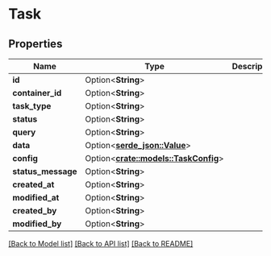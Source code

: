 # Task

## Properties

Name | Type | Description | Notes
------------ | ------------- | ------------- | -------------
**id** | Option<**String**> |  | [optional]
**container_id** | Option<**String**> |  | [optional]
**task_type** | Option<**String**> |  | [optional]
**status** | Option<**String**> |  | [optional]
**query** | Option<**String**> |  | [optional]
**data** | Option<[**serde_json::Value**](.md)> |  | [optional]
**config** | Option<[**crate::models::TaskConfig**](TaskConfig.md)> |  | [optional]
**status_message** | Option<**String**> |  | [optional]
**created_at** | Option<**String**> |  | [optional]
**modified_at** | Option<**String**> |  | [optional]
**created_by** | Option<**String**> |  | [optional]
**modified_by** | Option<**String**> |  | [optional]

[[Back to Model list]](../README.md#documentation-for-models) [[Back to API list]](../README.md#documentation-for-api-endpoints) [[Back to README]](../README.md)


